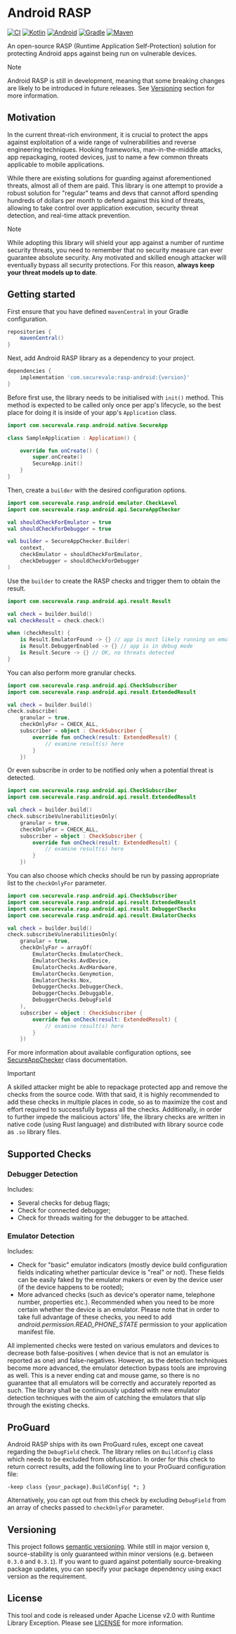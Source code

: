 # Android RASP

[![CI](https://github.com/securevale/android-rasp/actions/workflows/ci.yml/badge.svg)](https://github.com/securevale/android-rasp/actions/workflows/ci.yml)
[![Kotlin](https://img.shields.io/badge/kotlin-1.8.20-blue)](https://kotlinlang.org/docs/whatsnew1820.html)
[![Android](https://img.shields.io/badge/androidSDK-34-brightgreen)](https://developer.android.com/about/versions/14)
[![Gradle](https://img.shields.io/badge/gradle-8.1.0-green)](https://docs.gradle.org/8.1/release-notes.html)
[![Maven](https://maven-badges.herokuapp.com/maven-central/com.securevale/rasp-android/badge.svg)](https://search.maven.org/artifact/com.securevale/rasp-android)

An open-source RASP (Runtime Application Self-Protection) solution for protecting Android apps
against being run on vulnerable devices.

> [!NOTE]  
> Android RASP is still in development, meaning that some breaking changes are likely to
> be introduced in future releases.
> See [Versioning](#versioning) section for more information.

## Motivation

In the current threat-rich environment, it is crucial to protect the apps against exploitation of a
wide range of vulnerabilities and reverse engineering techniques. Hooking frameworks,
man-in-the-middle attacks, app repackaging, rooted devices, just to name a few common threats
applicable to mobile applications.

While there are existing solutions for guarding against aforementioned threats, almost all of them
are paid. This library is one attempt to provide a robust solution for "regular" teams and devs that
cannot afford spending hundreds of dollars per month to defend against this kind of threats,
allowing to take control over application execution, security threat detection, and real-time attack
prevention.

> [!NOTE]  
> While adopting this library will shield your app against a number of runtime security threats, 
> you need to remember that no security measure can ever guarantee absolute security. 
> Any motivated and skilled enough attacker will eventually bypass all security protections.
> For this reason, **always keep your threat models up to date**.

## Getting started

First ensure that you have defined `mavenCentral` in your Gradle configuration.

```groovy
repositories {
    mavenCentral()
}
```

Next, add Android RASP library as a dependency to your project.

```groovy
dependencies {
    implementation 'com.securevale:rasp-android:{version}'
}
```

Before first use, the library needs to be initialised with `init()` method. This method is 
expected to be called only once per app's lifecycle, so the best place for doing it is inside 
of your app's `Application` class.

```kotlin
import com.securevale.rasp.android.native.SecureApp

class SampleApplication : Application() {

    override fun onCreate() {
        super.onCreate()
        SecureApp.init()
    }
}
```

Then, create a `builder` with the desired configuration options.

```kotlin
import com.securevale.rasp.android.emulator.CheckLevel
import com.securevale.rasp.android.api.SecureAppChecker

val shouldCheckForEmulator = true
val shouldCheckForDebugger = true

val builder = SecureAppChecker.Builder(
    context,
    checkEmulator = shouldCheckForEmulator,
    checkDebugger = shouldCheckForDebugger
)
```

Use the `builder` to create the RASP checks and trigger them to obtain the result.

```kotlin
import com.securevale.rasp.android.api.result.Result

val check = builder.build()
val checkResult = check.check()

when (checkResult) {
    is Result.EmulatorFound -> {} // app is most likely running on emulator
    is Result.DebuggerEnabled -> {} // app is in debug mode
    is Result.Secure -> {} // OK, no threats detected
}
```

You can also perform more granular checks.

```kotlin
import com.securevale.rasp.android.api.CheckSubscriber
import com.securevale.rasp.android.api.result.ExtendedResult

val check = builder.build()
check.subscribe(
    granular = true,
    checkOnlyFor = CHECK_ALL,
    subscriber = object : CheckSubscriber {
        override fun onCheck(result: ExtendedResult) {
            // examine result(s) here
        }
    })
```

Or even subscribe in order to be notified only when a potential threat is detected.

```kotlin
import com.securevale.rasp.android.api.CheckSubscriber
import com.securevale.rasp.android.api.result.ExtendedResult

val check = builder.build()
check.subscribeVulnerabilitiesOnly(
    granular = true,
    checkOnlyFor = CHECK_ALL,
    subscriber = object : CheckSubscriber {
        override fun onCheck(result: ExtendedResult) {
            // examine result(s) here
        }
    })
```

You can also choose which checks should be run by passing appropriate list to
the `checkOnlyFor` parameter.

```kotlin
import com.securevale.rasp.android.api.CheckSubscriber
import com.securevale.rasp.android.api.result.ExtendedResult
import com.securevale.rasp.android.api.result.DebuggerChecks
import com.securevale.rasp.android.api.result.EmulatorChecks

val check = builder.build()
check.subscribeVulnerabilitiesOnly(
    granular = true,
    checkOnlyFor = arrayOf(
        EmulatorChecks.EmulatorCheck,
        EmulatorChecks.AvdDevice,
        EmulatorChecks.AvdHardware,
        EmulatorChecks.Genymotion,
        EmulatorChecks.Nox,
        DebuggerChecks.DebuggerCheck,
        DebuggerChecks.Debuggable,
        DebuggerChecks.DebugField
    ),
    subscriber = object : CheckSubscriber {
        override fun onCheck(result: ExtendedResult) {
            // examine result(s) here
        }
    })
```

For more information about available configuration options, see
[SecureAppChecker](https://github.com/securevale/android-rasp/blob/master/rasp/src/main/java/com/securevale/rasp/android/api/SecureAppChecker.kt)
class documentation.

> [!IMPORTANT]
> A skilled attacker might be able to repackage protected app and remove the checks from
> the source code.
> With that said, it is highly recommended to add these checks in multiple places in code, so as to
> maximize the cost and effort required to successfully bypass all the checks.
> Additionally, in order to further impede the malicious actors' life, the library checks are
> written
> in native code (using Rust language) and distributed with library source code as `.so` library files.

## Supported Checks

### Debugger Detection

Includes:

- Several checks for debug flags;
- Check for connected debugger;
- Check for threads waiting for the debugger to be attached.

### Emulator Detection

Includes:

- Check for "basic" emulator indicators (mostly device build configuration
  fields indicating whether particular device is "real" or not). These fields can be easily faked by
  the emulator makers or even by the device user (if the device happens to be rooted);
- More advanced checks (such as device's operator name, telephone number, properties etc.). 
  Recommended when you need to be more certain whether the device is an
  emulator. Please note that in order to take full advantage of these checks, you need to add
  *android.permission.READ_PHONE_STATE* permission to your application manifest file.

All implemented checks were tested on various emulators and devices to decrease both false-positives (
when device that is not an emulator is reported as one) and false-negatives. However, as the detection
techniques become more advanced, the emulator detection bypass tools are improving as well. This is a
never ending cat and mouse game, so there is no guarantee that all emulators will be correctly and
accurately reported as such. The library shall be continuously updated with new emulator detection
techniques with the aim of catching the emulators that slip through the existing checks.

## ProGuard

Android RASP ships with its own ProGuard rules, except one caveat regarding the `DebugField`
check. The library relies on `BuildConfig` class which needs to be excluded from obfuscation. In order
for this check to return correct results, add the following line to your ProGuard configuration file:

```
-keep class {your_package}.BuildConfig{ *; }
```

Alternatively, you can opt out from this check by excluding `DebugField` from an array of checks passed to 
`checkOnlyFor` parameter.

## Versioning

This project follows [semantic versioning](https://semver.org/). While still in major version `0`,
source-stability is only guaranteed within minor versions (e.g. between `0.3.0` and `0.3.1`). If you
want to guard against potentially source-breaking package updates, you can specify your package
dependency using exact version as the requirement.

## License

This tool and code is released under Apache License v2.0 with Runtime Library Exception. Please
see [LICENSE](LICENSE) for more information.
